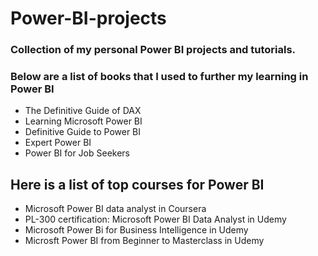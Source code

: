 # Power-BI-projects
### Collection of my personal Power BI projects and tutorials.
### Below are a list of books that I used to further my learning in Power BI 
- The Definitive Guide of DAX
- Learning Microsoft Power BI
- Definitive Guide to Power BI
- Expert Power BI
- Power BI for Job Seekers

## Here is a list of top courses for Power BI
- Microsoft Power BI data analyst in Coursera
- PL-300 certification: Microsoft Power BI Data Analyst in Udemy
- Microsoft Power Bi for Business Intelligence in Udemy
- Microsft Power BI from Beginner to Masterclass in Udemy

  
  
